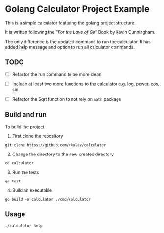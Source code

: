 # Golang Calculator Project Example

This is a simple calculator featuring the golang project structure.

It is written following the *"For the Love of Go"* Book by Kevin Cunningham.

The only difference is the updated command to run the calculator. It has added help message and option to run all calculator commands.

## TODO

* [ ] Refactor the run command to be more clean
* [ ] Include at least two more functions to the calculator e.g. log, power, cos, sin
* [ ] Refactor the Sqrt function to not rely on `math` package


## Build and run

To build the project

1. First clone the repository

```shell 
git clone https://github.com/vkolev/calculator
```

2. Change the directory to the new created directory
```shell 
cd calculator
```

3. Run the tests
```shell
go test
```

4. Build an executable
```shell
go build -o calculator ./cmd/calculator
```

## Usage

```shell
./calculator help
```
